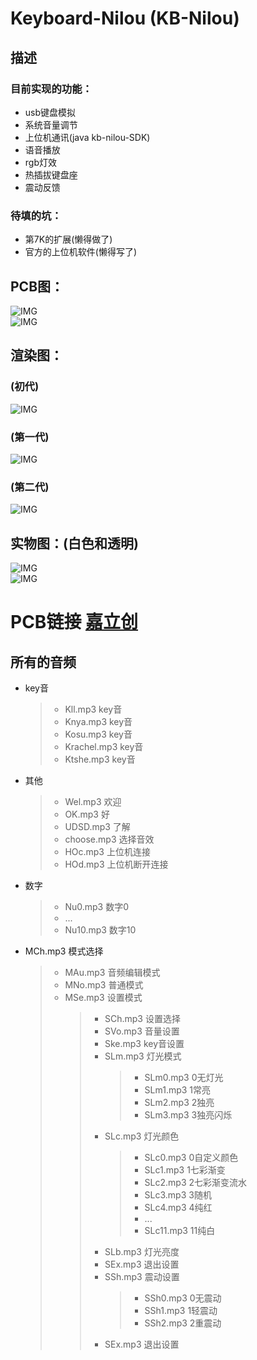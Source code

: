 # Keyboard-Nilou  (KB-Nilou)
 
## 描述  
### 目前实现的功能：  
* usb键盘模拟  
* 系统音量调节  
* 上位机通讯(java kb-nilou-SDK)  
* 语音播放  
* rgb灯效  
* 热插拔键盘座  
* 震动反馈  

### 待填的坑：
* 第7K的扩展(懒得做了)  
* 官方的上位机软件(懒得写了)  
 

## PCB图：  
![IMG](/img/pcb-1.jpg)  
![IMG](/img/pcb-2.jpg)  

 

## 渲染图：  

### (初代)  
 ![IMG](/img/v1-1.png)  

### (第一代)  
 ![IMG](/img/v1.1-1.png)  
 

### (第二代)  
 ![IMG](/img/v2-1.png)  
 

## 实物图：(白色和透明)  
 ![IMG](/img/IMG_20230309_190019.jpg)  
 ![IMG](/img/IMG_20230309_190137.jpg)  

# PCB链接 [嘉立创](https://oshwhub.com/zedo_cn/jian-pan-wai-she)


## 所有的音频


* key音
    > * Kll.mp3  key音
    > * Knya.mp3  key音
    > * Kosu.mp3  key音
    > * Krachel.mp3  key音
    > * Ktshe.mp3  key音
* 其他
    > * Wel.mp3  欢迎
    > * OK.mp3  好
    > * UDSD.mp3  了解
    > * choose.mp3  选择音效
    > * HOc.mp3  上位机连接
    > * HOd.mp3  上位机断开连接
* 数字
    > * Nu0.mp3  数字0
    > * ...
    > * Nu10.mp3  数字10
* MCh.mp3  模式选择
    > * MAu.mp3  音频编辑模式
    > * MNo.mp3  普通模式
    > * MSe.mp3  设置模式
    >   > * SCh.mp3  设置选择
    >   > * SVo.mp3  音量设置
    >   > * Ske.mp3  key音设置
    >   > * SLm.mp3  灯光模式
    >   >   > * SLm0.mp3  0无灯光
    >   >   > * SLm1.mp3  1常亮
    >   >   > * SLm2.mp3  2独亮
    >   >   > * SLm3.mp3  3独亮闪烁
    >   > * SLc.mp3  灯光颜色
    >   >   > * SLc0.mp3  0自定义颜色
    >   >   > * SLc1.mp3  1七彩渐变
    >   >   > * SLc2.mp3  2七彩渐变流水
    >   >   > * SLc3.mp3  3随机
    >   >   > * SLc4.mp3  4纯红
    >   >   > * ...
    >   >   > * SLc11.mp3  11纯白
    >   > * SLb.mp3  灯光亮度
    >   > * SEx.mp3  退出设置
    >   > * SSh.mp3  震动设置
    >   >   > * SSh0.mp3  0无震动
    >   >   > * SSh1.mp3  1轻震动
    >   >   > * SSh2.mp3  2重震动
    >   > * SEx.mp3  退出设置


